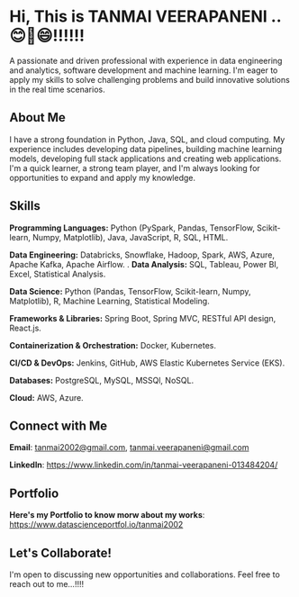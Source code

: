 # Hi, This is TANMAI VEERAPANENI ..😊👋😄!!!!!!

A passionate and driven professional with experience in data engineering and analytics, software development and machine learning. I'm eager to apply my skills to solve challenging problems and build innovative solutions in the real time scenarios.

## About Me

I have a strong foundation in Python, Java, SQL, and cloud computing. My experience includes developing data pipelines,  building machine learning models, developing full stack applications and creating web applications. I'm a quick learner, a strong team player, and I'm always looking for opportunities to expand and apply my knowledge.

## Skills

**Programming Languages:** Python (PySpark, Pandas, TensorFlow, Scikit-learn, Numpy, Matplotlib), Java, JavaScript, R, SQL, HTML.

**Data Engineering:** Databricks, Snowflake, Hadoop, Spark, AWS, Azure, Apache Kafka, Apache Airflow.
.
**Data Analysis:** SQL, Tableau, Power BI, Excel, Statistical Analysis.

**Data Science:** Python (Pandas, TensorFlow, Scikit-learn, Numpy, Matplotlib), R, Machine Learning, Statistical Modeling.

**Frameworks & Libraries:**  Spring Boot, Spring MVC, RESTful API design, React.js.

**Containerization & Orchestration:**  Docker, Kubernetes.

**CI/CD & DevOps:** Jenkins, GitHub, AWS Elastic Kubernetes Service (EKS).

**Databases:** PostgreSQL, MySQL, MSSQl, NoSQL.

**Cloud:** AWS, Azure.

## Connect with Me

**Email**: tanmai2002@gmail.com, tanmai.veerapaneni@gmail.com

**LinkedIn**: https://www.linkedin.com/in/tanmai-veerapaneni-013484204/

## Portfolio
**Here's my Portfolio to know morw about my works**: https://www.datascienceportfol.io/tanmai2002

## Let's Collaborate!
I'm open to discussing new opportunities and collaborations. Feel free to reach out to me...!!!!
  



